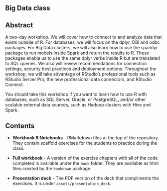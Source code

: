 Big Data class 
-------------------------

## Abstract

A two-day workshop. We will cover how to connect to and analyze data that exists outside of R. For databases, we will focus on the dplyr, DBI and odbc packages. For Big Data clusters, we will also learn how to use the sparklyr package to run models inside Spark and return the results to R. These packages enable us to use the same dplyr verbs inside R but are translated to SQL queries. We also will review recommendations for connection settings, security best practices and deployment options. Throughout the workshop, we will take advantage of RStudio’s professional tools such as RStudio Server Pro, the new professional data connectors, and RStudio Connect.

You should take this workshop if you want to learn how to use R with databases, such as SQL Server, Oracle, or PostgreSQL, and/or other scalable external data sources, such as Hadoop clusters with Hive and Spark.


## Contents

- **Workbook R Notebooks** - RMarkdown files at the top of the repository. They contain scaffold exercises for the students to practice during the class.

- **Full workbook** - A version of the exercise chapters with all of the code completed is available under the `book` folder.  They are available as html files created by the `bookdown` package.

- **Presentation deck** - The PDF version of the deck that compliments the exercises. It is under `assets/presentation_deck`.
